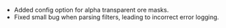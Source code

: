 * Added config option for alpha transparent ore masks.
* Fixed small bug when parsing filters, leading to incorrect error logging.